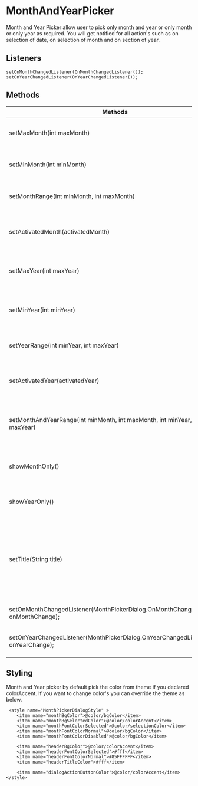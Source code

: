 # MonthAndYearPicker

Month and Year Picker allow user to pick only month and year or only month or only year as required. You will get notified for all action's such as on selection of date, on selection of month and on section of year.


## Listeners
    setOnMonthChangedListener(OnMonthChangedListener());
    setOnYearChangedListener(OnYearChangedListener());

## Methods
 Methods | Docs
------------ | -------------
setMaxMonth(int maxMonth) |  Maximum month that user can select.
setMinMonth(int minMonth) |  Minimum month that user can select.
setMonthRange(int minMonth, int maxMonth) | set both max and min sections.
setActivatedMonth(activatedMonth) | selected the month when picker opens.
setMaxYear(int maxYear) | Maximum year that will be shown in picker.
setMinYear(int minYear) | Minimum year that will be shown in picker.
setYearRange(int minYear, int maxYear) | set both max and min selections.
setActivatedYear(activatedYear) | selected the year when picker opens.
setMonthAndYearRange(int minMonth, int maxMonth, int minYear, int maxYear) | set month and year min and max values at once.
showMonthOnly() | Only month selection will be shown.
showYearOnly() | Only year selection will be shown.
setTitle(String title) | set the title for Month Picker Dialog. By default title will be hidden, it will be visible if value set.
setOnMonthChangedListener(MonthPickerDialog.OnMonthChangedListener onMonthChange); | Listener for select month
setOnYearChangedListener(MonthPickerDialog.OnYearChangedListener onYearChange); | Listener for year select year


## Styling

Month and Year picker by default pick the color from theme if you declared colorAccent. If you want to change color's you can override the theme as below.

     <style name="MonthPickerDialogStyle" >
        <item name="monthBgColor">@color/bgColor</item>
        <item name="monthBgSelectedColor">@color/colorAccent</item>
        <item name="monthFontColorSelected">@color/selectionColor</item>
        <item name="monthFontColorNormal">@color/bgColor</item>
        <item name="monthFontColorDisabled">@color/bgColor</item>

        <item name="headerBgColor">@color/colorAccent</item>
        <item name="headerFontColorSelected">#fff</item>
        <item name="headerFontColorNormal">#85FFFFFF</item>
        <item name="headerTitleColor">#fff</item>

        <item name="dialogActionButtonColor">@color/colorAccent</item>
    </style>







